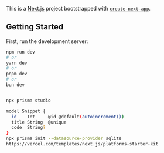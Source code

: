 This is a [Next.js](https://nextjs.org) project bootstrapped with [`create-next-app`](https://nextjs.org/docs/app/api-reference/cli/create-next-app).

## Getting Started

First, run the development server:

```bash
npm run dev
# or
yarn dev
# or
pnpm dev
# or
bun dev


npx prisma studio

model Snippet {
  id    Int     @id @default(autoincrement())
  title String  @unique
  code  String?
}
npx prisma init --datasource-provider sqlite
https://vercel.com/templates/next.js/platforms-starter-kit
```
